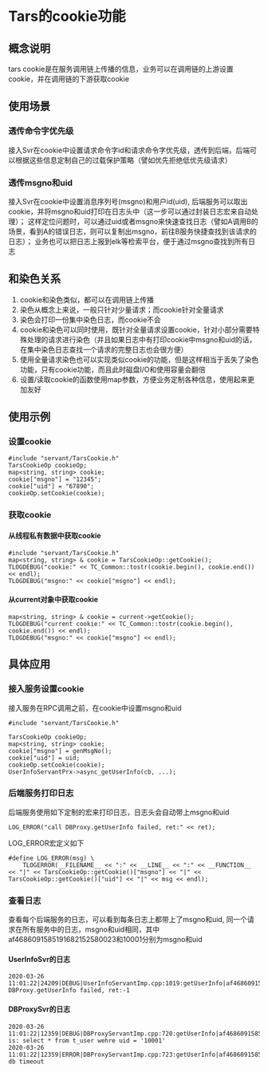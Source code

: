 # Tars的cookie功能

## 概念说明

tars cookie是在服务调用链上传播的信息，业务可以在调用链的上游设置cookie，并在调用链的下游获取cookie

## 使用场景

### 透传命令字优先级

接入Svr在cookie中设置请求命令字id和请求命令字优先级，透传到后端，后端可以根据这些信息定制自己的过载保护策略（譬如优先拒绝低优先级请求）

### 透传msgno和uid

接入Svr在cookie中设置消息序列号(msgno)和用户id(uid), 后端服务可以取出cookie，并将msgno和uid打印在日志头中（这一步可以通过封装日志宏来自动处理）；
这样定位问题时，可以通过uid或者msgno来快速查找日志（譬如A调用B的场景，看到A的错误日志，则可以复制出msgno，前往B服务快捷查找到该请求的日志）；
业务也可以把日志上报到elk等检索平台，便于通过msgno查找到所有日志

## 和染色关系
1. cookie和染色类似，都可以在调用链上传播
2. 染色从概念上来说，一般只针对少量请求；而cookie针对全量请求
3. 染色会打印一份集中染色日志，而cookie不会
4. cookie和染色可以同时使用，既针对全量请求设置cookie，针对小部分需要特殊处理的请求进行染色（并且如果日志中有打印cookie中msgno和uid的话，在集中染色日志查找一个请求的完整日志也会很方便）
5. 使用全量请求染色也可以实现类似cookie的功能，但是这样相当于丢失了染色功能，只有cookie功能，而且此时磁盘I/O和使用容量会翻倍
6. 设置/读取cookie的函数使用map参数，方便业务定制各种信息，使用起来更加友好

## 使用示例
### 设置cookie
```text
#include "servant/TarsCookie.h"
TarsCookieOp cookieOp;
map<string, string> cookie;
cookie["msgno"] = "12345";
cookie["uid"] = "67890";
cookieOp.setCookie(cookie);
```
### 获取cookie
#### 从线程私有数据中获取cookie
```text
#include "servant/TarsCookie.h"
map<string, string> & cookie = TarsCookieOp::getCookie();
TLOGDEBUG("cookie:" << TC_Common::tostr(cookie.begin(), cookie.end()) << endl);
TLOGDEBUG("msgno:" << cookie["msgno"] << endl);
```
#### 从current对象中获取cookie
```text
map<string, string> & cookie = current->getCookie();
TLOGDEBUG("current cookie:" << TC_Common::tostr(cookie.begin(), cookie.end()) << endl);
TLOGDEBUG("msgno:" << cookie["msgno"] << endl);
```


## 具体应用
### 接入服务设置cookie
接入服务在RPC调用之前，在cookie中设置msgno和uid
```text
#include "servant/TarsCookie.h"

TarsCookieOp cookieOp;
map<string, string> cookie;
cookie["msgno"] = genMsgNo();
cookie["uid"] = uid;
cookieOp.setCookie(cookie);
UserInfoServantPrx->async_getUserInfo(cb, ...); 
```


### 后端服务打印日志
后端服务使用如下定制的宏来打印日志，日志头会自动带上msgno和uid
```text
LOG_ERROR("call DBProxy.getUserInfo failed, ret:" << ret);
```

LOG_ERROR宏定义如下
```text
#define LOG_ERROR(msg) \
    TLOGERROR(__FILENAME__ << ":" << __LINE__ << ":" << __FUNCTION__ << "|" << TarsCookieOp::getCookie()["msgno"] << "|" << TarsCookieOp::getCookie()["uid"] << "|" << msg << endl);
```


### 查看日志
查看每个后端服务的日志，可以看到每条日志上都带上了msgno和uid, 同一个请求在所有服务中的日志，msgno和uid相同，其中af4686091585191682152580023和10001分别为msgno和uid
#### UserInfoSvr的日志
```text
2020-03-26 11:01:22|24209|DEBUG|UserInfoServantImp.cpp:1019:getUserInfo|af4686091585191682152580023|10001|call DBProxy.getUserInfo failed, ret:-1
```

#### DBProxySvr的日志
```text
2020-03-26 11:01:22|12359|DEBUG|DBProxyServantImp.cpp:720:getUserInfo|af4686091585191682152580023|10001|sql is: select * from t_user wehre uid = '10001'
2020-03-26 11:01:22|12359|ERROR|DBProxyServantImp.cpp:723:getUserInfo|af4686091585191682152580023|10001|access db timeout
```

